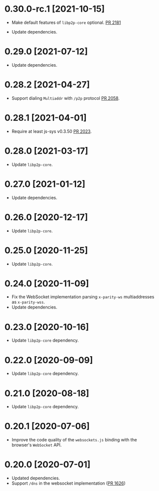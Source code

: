 # 0.30.0-rc.1 [2021-10-15]

- Make default features of `libp2p-core` optional.
  [PR 2181](https://github.com/libp2p/rust-libp2p/pull/2181)

- Update dependencies.

# 0.29.0 [2021-07-12]

- Update dependencies.

# 0.28.2 [2021-04-27]

- Support dialing `Multiaddr` with `/p2p` protocol [PR
  2058](https://github.com/libp2p/rust-libp2p/pull/2058).

# 0.28.1 [2021-04-01]

- Require at least js-sys v0.3.50 [PR
  2023](https://github.com/libp2p/rust-libp2p/pull/2023).

# 0.28.0 [2021-03-17]

- Update `libp2p-core`.

# 0.27.0 [2021-01-12]

- Update dependencies.

# 0.26.0 [2020-12-17]

- Update `libp2p-core`.

# 0.25.0 [2020-11-25]

- Update `libp2p-core`.

# 0.24.0 [2020-11-09]

- Fix the WebSocket implementation parsing `x-parity-ws` multiaddresses as `x-parity-wss`.
- Update dependencies.

# 0.23.0 [2020-10-16]

- Update `libp2p-core` dependency.

# 0.22.0 [2020-09-09]

- Update `libp2p-core` dependency.

# 0.21.0 [2020-08-18]

- Update `libp2p-core` dependency.

# 0.20.1 [2020-07-06]

- Improve the code quality of the `websockets.js` binding with the browser's `WebSocket` API.

# 0.20.0 [2020-07-01]

- Updated dependencies.
- Support `/dns` in the websocket implementation
  ([PR 1626](https://github.com/libp2p/rust-libp2p/pull/1626))
